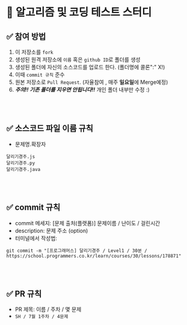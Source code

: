 # 📝 알고리즘 및 코딩 테스트 스터디

## ✅ 참여 방법

1. 이 저장소를 `fork`
2. 생성된 원격 저장소에 `이름` 혹은 `github ID`로 폴더를 생성
3. 생성된 폴더에 자신의 소스코드를 업로드 한다. (폴더명에 콜론":" X!)
4. 이때 `commit 규칙` 준수
5. 원본 저장소로 `Pull Request`. (자율참여 , 매주 **일요일**에 Merge예정)
6. **_주의!! 기존 폴더를 지우면 안됩니다!!_** 개인 폴더 내부만 수정 :)

<br />
<br />

## ✅ 소스코드 파일 이름 규칙

- 문제명.확장자

```
달리기경주.js
달리기경주.py
달리기경주.java
```

<br />
<br />

## ✅ commit 규칙

- commit 메세지: [문제 출처(플랫폼)] 문제이름 / 난이도 / 걸린시간
- description: 문제 주소 (option)
- 터미널에서 작성법:

```
git commit -m "[프로그래머스] 달리기경주 / Level1 / 30분 / https://school.programmers.co.kr/learn/courses/30/lessons/178871" 
```

<br />
<br />

## ✅ PR 규칙

- PR 제목: 이름 / 주차 / 몇 문제
- `SH / 7월 1주차 / 4문제 `
